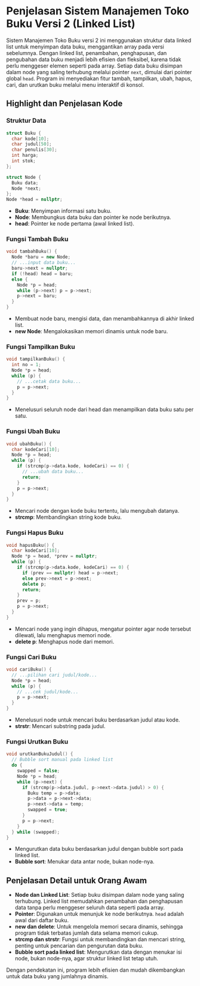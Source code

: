# Penjelasan Sistem Manajemen Toko Buku Versi 2 (Linked List)

Sistem Manajemen Toko Buku versi 2 ini menggunakan struktur data linked list untuk menyimpan data buku, menggantikan array pada versi sebelumnya. Dengan linked list, penambahan, penghapusan, dan pengubahan data buku menjadi lebih efisien dan fleksibel, karena tidak perlu menggeser elemen seperti pada array. Setiap data buku disimpan dalam node yang saling terhubung melalui pointer `next`, dimulai dari pointer global `head`. Program ini menyediakan fitur tambah, tampilkan, ubah, hapus, cari, dan urutkan buku melalui menu interaktif di konsol.

## Highlight dan Penjelasan Kode

### Struktur Data

```cpp
struct Buku {
  char kode[10];
  char judul[50];
  char penulis[30];
  int harga;
  int stok;
};

struct Node {
  Buku data;
  Node *next;
};
Node *head = nullptr;
```

- **Buku**: Menyimpan informasi satu buku.
- **Node**: Membungkus data buku dan pointer ke node berikutnya.
- **head**: Pointer ke node pertama (awal linked list).

### Fungsi Tambah Buku

```cpp
void tambahBuku() {
  Node *baru = new Node;
  // ...input data buku...
  baru->next = nullptr;
  if (!head) head = baru;
  else {
    Node *p = head;
    while (p->next) p = p->next;
    p->next = baru;
  }
}
```

- Membuat node baru, mengisi data, dan menambahkannya di akhir linked list.
- **new Node**: Mengalokasikan memori dinamis untuk node baru.

### Fungsi Tampilkan Buku

```cpp
void tampilkanBuku() {
  int no = 1;
  Node *p = head;
  while (p) {
    // ...cetak data buku...
    p = p->next;
  }
}
```

- Menelusuri seluruh node dari head dan menampilkan data buku satu per satu.

### Fungsi Ubah Buku

```cpp
void ubahBuku() {
  char kodeCari[10];
  Node *p = head;
  while (p) {
    if (strcmp(p->data.kode, kodeCari) == 0) {
      // ...ubah data buku...
      return;
    }
    p = p->next;
  }
}
```

- Mencari node dengan kode buku tertentu, lalu mengubah datanya.
- **strcmp**: Membandingkan string kode buku.

### Fungsi Hapus Buku

```cpp
void hapusBuku() {
  char kodeCari[10];
  Node *p = head, *prev = nullptr;
  while (p) {
    if (strcmp(p->data.kode, kodeCari) == 0) {
      if (prev == nullptr) head = p->next;
      else prev->next = p->next;
      delete p;
      return;
    }
    prev = p;
    p = p->next;
  }
}
```

- Mencari node yang ingin dihapus, mengatur pointer agar node tersebut dilewati, lalu menghapus memori node.
- **delete p**: Menghapus node dari memori.

### Fungsi Cari Buku

```cpp
void cariBuku() {
  // ...pilihan cari judul/kode...
  Node *p = head;
  while (p) {
    // ...cek judul/kode...
    p = p->next;
  }
}
```

- Menelusuri node untuk mencari buku berdasarkan judul atau kode.
- **strstr**: Mencari substring pada judul.

### Fungsi Urutkan Buku

```cpp
void urutkanBukuJudul() {
  // Bubble sort manual pada linked list
  do {
    swapped = false;
    Node *p = head;
    while (p->next) {
      if (strcmp(p->data.judul, p->next->data.judul) > 0) {
        Buku temp = p->data;
        p->data = p->next->data;
        p->next->data = temp;
        swapped = true;
      }
      p = p->next;
    }
  } while (swapped);
}
```

- Mengurutkan data buku berdasarkan judul dengan bubble sort pada linked list.
- **Bubble sort**: Menukar data antar node, bukan node-nya.

## Penjelasan Detail untuk Orang Awam

- **Node dan Linked List**: Setiap buku disimpan dalam node yang saling terhubung. Linked list memudahkan penambahan dan penghapusan data tanpa perlu menggeser seluruh data seperti pada array.
- **Pointer**: Digunakan untuk menunjuk ke node berikutnya. `head` adalah awal dari daftar buku.
- **new dan delete**: Untuk mengelola memori secara dinamis, sehingga program tidak terbatas jumlah data selama memori cukup.
- **strcmp dan strstr**: Fungsi untuk membandingkan dan mencari string, penting untuk pencarian dan pengurutan data buku.
- **Bubble sort pada linked list**: Mengurutkan data dengan menukar isi node, bukan node-nya, agar struktur linked list tetap utuh.

Dengan pendekatan ini, program lebih efisien dan mudah dikembangkan untuk data buku yang jumlahnya dinamis.

